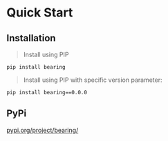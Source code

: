 # Quick Start

## Installation


> Install using PIP
```
pip install bearing
```

> Install using PIP with specific version parameter:
```
pip install bearing==0.0.0
```

## PyPi

[pypi.org/project/bearing/](https://pypi.org/project/bearing/)
